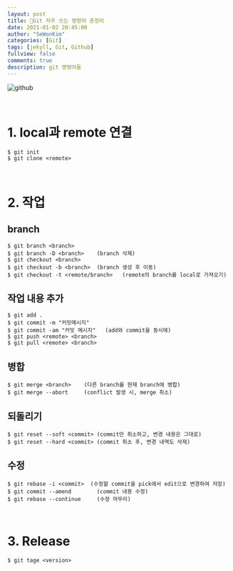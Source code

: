 ```yaml
---
layout: post
title: 📢Git 자주 쓰는 명령어 총정리
date: 2021-01-02 20:45:00
author: "SeWonKim"
categories: [Git]
tags: [jekyll, Git, Github]
fullview: false
comments: true
description: git 명령어들
---
```


![github](https://steemitimages.com/640x0/https://www.aha.io/assets/github.7433692cabbfa132f34adb034e7909fa.png)

&nbsp;

# 1. local과 remote 연결

```vim
$ git init
$ git clone <remote>
```

&nbsp;

# 2. 작업

## branch

```vim
$ git branch <branch>
$ git branch -D <branch>    (branch 삭제)
$ git checkout <branch>
$ git checkout -b <branch>  (branch 생성 후 이동)
$ git checkout -t <remote/branch>   (remote의 branch를 local로 가져오기)
```

## 작업 내용 추가

```vim
$ git add .
$ git commit -m "커밋메시지"
$ git commit -am "커밋 메시지"   (add와 commit을 동시에)
$ git push <remote> <branch>
$ git pull <remote> <branch>
```

## 병합

```vim
$ git merge <branch>    (다른 branch를 현재 branch에 병합)
$ git merge --abort     (conflict 발생 시, merge 취소)
```

## 되돌리기

```vim
$ git reset --soft <commit> (commit만 취소하고, 변경 내용은 그대로)
$ git reset --hard <commit> (commit 취소 후, 변경 내역도 삭제)
```

## 수정

```vim
$ git rebase -i <commit>  (수정할 commit을 pick에서 edit으로 변경하여 저장)
$ git commit --amend        (commit 내용 수정)
$ git rebase --continue     (수정 마무리)
```

&nbsp;

# 3. Release

```vim
$ git tage <version>
```

&nbsp;
